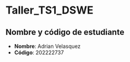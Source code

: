 # Taller_TS1_DSWE

## Nombre y código de estudiante
- **Nombre**: Adrian Velasquez
- **Código**: 202222737
